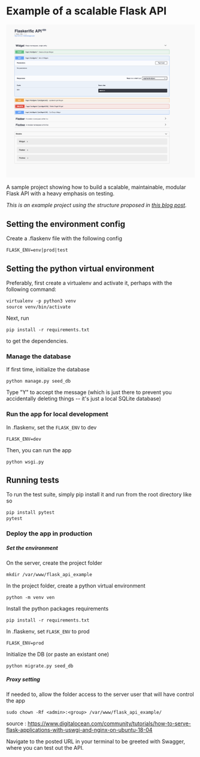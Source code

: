# Example of a scalable Flask API

![The site](docs/site.png)

A sample project showing how to build a scalable, maintainable, modular Flask API with a heavy emphasis on testing.

_This is an example project using the structure proposed in [this blog post](http://alanpryorjr.com/2019-05-20-flask-api-example/)._

## Setting the environment config
Create a .flaskenv file with the following config 
```
FLASK_ENV=env|prod|test
```


## Setting the python virtual environment

Preferably, first create a virtualenv and activate it, perhaps with the following command:

```
virtualenv -p python3 venv
source venv/bin/activate
```

Next, run

```
pip install -r requirements.txt
```

to get the dependencies.


### Manage the database

If first time, initialize the database

```
python manage.py seed_db
```

Type "Y" to accept the message (which is just there to prevent you accidentally deleting things -- it's just a local SQLite database)


### Run the app for local development

In .flaskenv, set the `FLASK_ENV` to dev
```
FLASK_ENV=dev
```

Then, you can run the app
```
python wsgi.py
```

## Running tests

To run the test suite, simply pip install it and run from the root directory like so

```
pip install pytest
pytest
```


### Deploy the app in production

##### Set the environment

On the server, create the project folder

```
mkdir /var/www/flask_api_example
```

In the project folder, create a python virtual environment
```
python -m venv ven
```

Install the python packages requirements
```
pip install -r requirements.txt
```

In .flaskenv, set `FLASK_ENV` to prod
```
FLASK_ENV=prod
```

Initialize the DB (or paste an existant one)
```
python migrate.py seed_db
```

##### Proxy setting 

If needed to, allow the folder access to the server user that will have control the app
```
sudo chown -Rf <admin>:<group> /var/www/flask_api_example/
```



source : https://www.digitalocean.com/community/tutorials/how-to-serve-flask-applications-with-uswgi-and-nginx-on-ubuntu-18-04

Navigate to the posted URL in your terminal to be greeted with Swagger, where you can test out the API.
